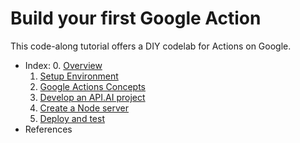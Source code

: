# Build your first Google Action
This code-along tutorial offers a DIY codelab for Actions on Google.
* Index:
  0. [Overview](https://github.com/atulep/actions-on-google-codelab/blob/master/index/overview.md)
  1. [Setup Environment](https://github.com/atulep/actions-on-google-codelab/blob/master/index/setup_environment.md)
  2. [Google Actions Concepts](https://github.com/atulep/actions-on-google-codelab/blob/master/index/google_actions_concepts.md)
  3. [Develop an API.AI project](https://github.com/atulep/actions-on-google-codelab/blob/master/index/develop_apiai_project.md)
  4. [Create a Node server](https://github.com/atulep/actions-on-google-codelab/blob/master/index/create_node_server.md)
  5. [Deploy and test](https://github.com/atulep/actions-on-google-codelab/blob/master/index/deploy.md)
* References
